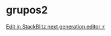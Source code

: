# grupos2

[Edit in StackBlitz next generation editor ⚡️](https://stackblitz.com/~/github.com/chewino/grupos2)